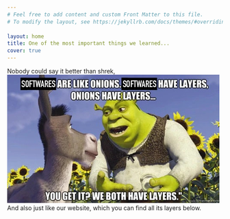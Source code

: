```yaml
---
# Feel free to add content and custom Front Matter to this file.
# To modify the layout, see https://jekyllrb.com/docs/themes/#overriding-theme-defaults

layout: home
title: One of the most important things we learned...
cover: true
---
```


Nobody could say it better than shrek, <br/>
![layersMeme](assets/img/layersMeme.jpg) <br/>
And also just like our website, which you can find all its layers below.
